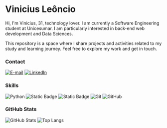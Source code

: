 # Vinicius Leôncio
Hi, I'm Vinicius, 31, technology lover. I am currently a Software Engineering student at Unicesumar. I am particularly interested in back-end web development and Data Sciences.

This repository is a space where I share projects and activities related to my study and learning journey. Feel free to explore my work and get in touch.


### Contact
[![E-mail](https://img.shields.io/badge/-Email-000?style=for-the-badge&logo=microsoft-outlook&logoColor=E94D5F)](mailto:vini.leo.juca@gmail.com)
[![LinkedIn](https://img.shields.io/badge/-LinkedIn-000?style=for-the-badge&logo=linkedin&logoColor=30A3DC)](https://www.linkedin.com/in/vinicius-leoncio/)


### Skills
![Python](https://img.shields.io/badge/Python-000?style=for-the-badge&logo=python)
![Static Badge](https://img.shields.io/badge/Django-000?style=for-the-badge&logo=django)
![Static Badge](https://img.shields.io/badge/SQL-000?style=for-the-badge&logo=sqlite)
![Git](https://img.shields.io/badge/Git-000?style=for-the-badge&logo=git&logoColor=E94D5F)
![GitHub](https://img.shields.io/badge/GitHub-000?style=for-the-badge&logo=github&logoColor=30A3DC)

### GitHub Stats
![GitHub Stats](https://github-readme-stats.vercel.app/api?username=Vinicius-lj&theme=transparent&bg_color=000&border_color=30A3DC&show_icons=true&icon_color=30A3DC&title_color=E94D5F&text_color=FFF)
![Top Langs](https://github-readme-stats-git-masterrstaa-rickstaa.vercel.app/api/top-langs/?username=Vinicius-lj&layout=compact&bg_color=000&border_color=30A3DC&title_color=E94D5F&text_color=FFF)
